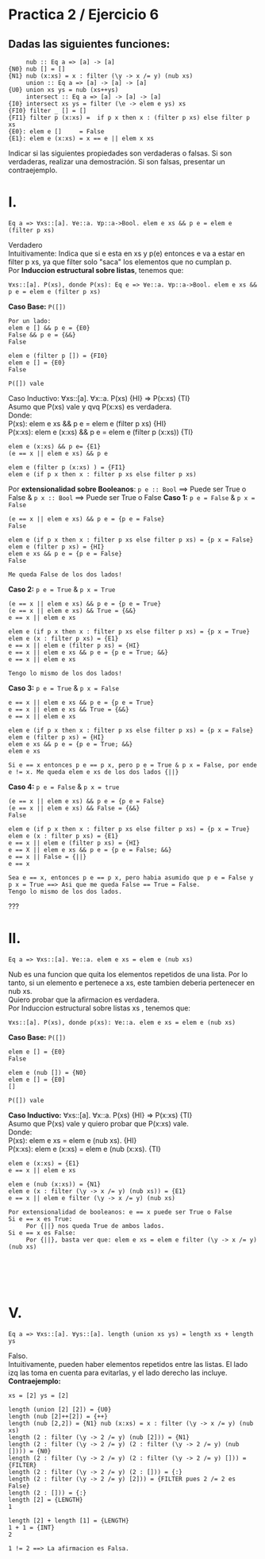 # Practica 2 / Ejercicio 6
## Dadas las siguientes funciones:
```
     nub :: Eq a => [a] -> [a]
{N0} nub [] = []
{N1} nub (x:xs) = x : filter (\y -> x /= y) (nub xs)
     union :: Eq a => [a] -> [a] -> [a]
{U0} union xs ys = nub (xs++ys)
     intersect :: Eq a => [a] -> [a] -> [a]
{I0} intersect xs ys = filter (\e -> elem e ys) xs
{FI0} filter _ [] = []
{FI1} filter p (x:xs) =  if p x then x : (filter p xs) else filter p xs
{E0}: elem e []     = False
{E1}: elem e (x:xs) = x == e || elem x xs
```
Indicar si las siguientes propiedades son verdaderas o falsas. Si son verdaderas, realizar una demostración. Si son falsas, presentar un contraejemplo.

# I.  
```
Eq a => ∀xs::[a]. ∀e::a. ∀p::a->Bool. elem e xs && p e = elem e (filter p xs)
```
Verdadero  
Intuitivamente: Indica que si e esta en xs y p(e) entonces e va a estar en filter p xs, ya que filter solo "saca" los elementos que no cumplan p.  
Por **Induccion estructural sobre listas**, tenemos que:  

```
∀xs::[a]. P(xs), donde P(xs): Eq e => ∀e::a. ∀p::a->Bool. elem e xs && p e = elem e (filter p xs)
```
**Caso Base:** `P([])`
```
Por un lado:
elem e [] && p e = {E0}
False && p e = {&&}
False

elem e (filter p []) = {FI0}
elem e [] = {E0}
False

P([]) vale
```
Caso Inductivo: ∀xs::[a]. ∀x::a. P(xs) {HI} => P(x:xs) {TI}  
Asumo que P(xs) vale y qvq P(x:xs) es verdadera.  
Donde:  
P(xs): elem e xs && p e = elem e (filter p xs) {HI}  
P(x:xs): elem e (x:xs) && p e = elem e (filter p (x:xs)) {TI}  
```
elem e (x:xs) && p e= {E1}
(e == x || elem e xs) && p e

elem e (filter p (x:xs) ) = {FI1}
elem e (if p x then x : filter p xs else filter p xs)
```
Por **extensionalidad sobre Booleanos**: `p e :: Bool` ==> Puede ser True o False & `p x :: Bool` ==> Puede ser True o False
**Caso 1:** `p e = False` & `p x = False`
```
(e == x || elem e xs) && p e = {p e = False}
False

elem e (if p x then x : filter p xs else filter p xs) = {p x = False}
elem e (filter p xs) = {HI}
elem e xs && p e = {p e = False}
False

Me queda False de los dos lados!
```
**Caso 2:** `p e = True` & `p x = True`
```
(e == x || elem e xs) && p e = {p e = True}
(e == x || elem e xs) && True = {&&}
e == x || elem e xs

elem e (if p x then x : filter p xs else filter p xs) = {p x = True}
elem e (x : filter p xs) = {E1}
e == x || elem e (filter p xs) = {HI}
e == x || elem e xs && p e = {p e = True; &&}
e == x || elem e xs

Tengo lo mismo de los dos lados!
```
**Caso 3:** `p e = True` & `p x = False`
```
e == x || elem e xs && p e = {p e = True}
e == x || elem e xs && True = {&&}
e == x || elem e xs

elem e (if p x then x : filter p xs else filter p xs) = {p x = False}
elem e (filter p xs) = {HI}
elem e xs && p e = {p e = True; &&}
elem e xs

Si e == x entonces p e == p x, pero p e = True & p x = False, por ende e != x. Me queda elem e xs de los dos lados {||}
```
**Caso 4:** `p e = False` & `p x = true`
```
(e == x || elem e xs) && p e = {p e = False}
(e == x || elem e xs) && False = {&&}
False

elem e (if p x then x : filter p xs else filter p xs) = {p x = True}
elem e (x : filter p xs) = {E1}
e == x || elem e (filter p xs) = {HI}
e == X || elem e xs && p e = {p e = False; &&}
e == x || False = {||}
e == x

Sea e == x, entonces p e == p x, pero habia asumido que p e = False y p x = True ==> Asi que me queda False == True = False.
Tengo lo mismo de los dos lados.
```
???  
# II.
```
Eq a => ∀xs::[a]. ∀e::a. elem e xs = elem e (nub xs)
```
Nub es una funcion que quita los elementos repetidos de una lista. Por lo tanto, si un elemento e pertenece a xs, este tambien deberia pertenecer en nub xs.  
Quiero probar que la afirmacion es verdadera.  
Por Induccion estructural sobre listas xs , tenemos que:
```
∀xs::[a]. P(xs), donde p(xs): ∀e::a. elem e xs = elem e (nub xs)
```
**Caso Base:** `P([])`
```
elem e [] = {E0}
False

elem e (nub []) = {N0}
elem e [] = {E0]
[]

P([]) vale
```
**Caso Inductivo:** ∀xs::[a]. ∀x::a. P(xs) {HI} => P(x:xs) {TI}  
Asumo que P(xs) vale y quiero probar que P(x:xs) vale.  
Donde:  
P(xs): elem e xs = elem e (nub xs). {HI}  
P(x:xs): elem e (x:xs) = elem e (nub (x:xs). {TI}
```
elem e (x:xs) = {E1}
e == x || elem e xs

elem e (nub (x:xs)) = {N1}
elem e (x : filter (\y -> x /= y) (nub xs)) = {E1}
e == x || elem e filter (\y -> x /= y) (nub xs)

Por extensionalidad de booleanos: e == x puede ser True o False
Si e == x es True:
     Por {||} nos queda True de ambos lados.
Si e == x es False:
     Por {||}, basta ver que: elem e xs = elem e filter (\y -> x /= y) (nub xs)


          

     
```

# V.  
```
Eq a => ∀xs::[a]. ∀ys::[a]. length (union xs ys) = length xs + length ys
```
Falso.  
Intuitivamente, pueden haber elementos repetidos entre las listas. El lado izq las toma en cuenta para evitarlas, y el lado derecho las incluye.
**Contraejemplo:**
```
xs = [2] ys = [2]

length (union [2] [2]) = {U0}
length (nub [2]++[2]) = {++}
length (nub [2,2]) = {N1} nub (x:xs) = x : filter (\y -> x /= y) (nub xs)
length (2 : filter (\y -> 2 /= y) (nub [2])) = {N1}
length (2 : filter (\y -> 2 /= y) (2 : filter (\y -> 2 /= y) (nub []))) = {N0}
length (2 : filter (\y -> 2 /= y) (2 : filter (\y -> 2 /= y) [])) = {FILTER}
length (2 : filter (\y -> 2 /= y) (2 : [])) = {:}
length (2 : filter (\y -> 2 /= y) [2])) = {FILTER pues 2 /= 2 es False}
length (2 : [])) = {:}
length [2] = {LENGTH}
1

length [2] + length [1] = {LENGTH}
1 + 1 = {INT}
2

1 != 2 ==> La afirmacion es Falsa.
```
